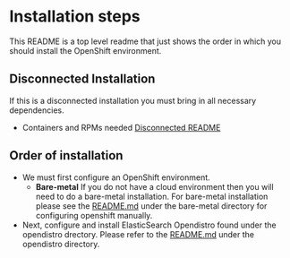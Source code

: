 # Installation steps

This README is a top level readme that just shows the order in which you should install the OpenShift environment.

## Disconnected Installation

If this is a disconnected installation you must bring in all necessary dependencies.

* Containers and RPMs needed [Disconnected README](./disconnected/README.md)


## Order of installation

* We must first configure an OpenShift environment.  
  - **Bare-metal** If you do not have a cloud environment then you will need to do a bare-metal installation.  For bare-metal installation please see the [README.md](./bare-metal/README.md) under the bare-metal directory for configuring openshift manually.
* Next, configure and install ElasticSearch Opendistro found under the opendistro drectory.  Please refer to the [README.md](./opendistro/README.md) under the opendistro directory.  
